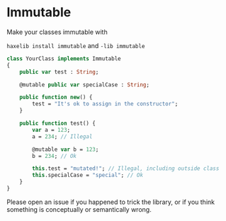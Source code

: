 # Immutable

Make your classes immutable with

`haxelib install immutable` and `-lib immutable`

```haxe
class YourClass implements Immutable
{
	public var test : String;

	@mutable public var specialCase : String;

	public function new() {
		test = "It's ok to assign in the constructor";
	}

	public function test() {
		var a = 123;
		a = 234; // Illegal

		@mutable var b = 123;
		b = 234; // Ok

		this.test = "mutated!"; // Illegal, including outside class
		this.specialCase = "special"; // Ok
	}
}
```

Please open an issue if you happened to trick the library, or if you think something is conceptually or semantically wrong.
